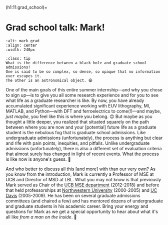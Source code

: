 (h1:11:grad_school)=
# Grad school talk: Mark!

```{image} ../../assets/fig/preamble/mark.jpg
:alt: mark_grad
:align: center
:width: 240px
```

```{admonition} Did you know?
:class: tip
What is the difference between a black hole and graduate school admissions?
One is said to be so complex, so dense, so opaque that no information ever escapes it.
The other is an astronomical object. 😁
```

One of the main goals of this entire summer internship—and why you chose to sign up—is to give you all some research experience and for you to see what life as a graduate researcher is like.
By now, you have already accumulated significant experience working with EUV lithography, MI, MATLAB, and Python—with DFT and ferroelectrics to come(!)—and maybe, _just maybe_, you feel like this is where you belong. 😊
But maybe as you thought a little deeper, you realized that situated squarely on the path between where you are now and your [potential] future life as a graduate student is the nebulous fog that is graduate school admissions.
Like undergraduate admissions (unfortunately), the process is anything but clear and rife with pain points, inequities, and pitfalls. 
Unlike undergraduate admissions (unfortunately), there is also a different set of evaluation criteria that almost surely has changed in light of recent events.
What the process is like now is anyone's guess. 🤷‍

And who better to discuss all this [and more] with than our very own?
As you know from the introduction, Mark is currently a Professor of MSE at UCB and Director of MSD at LBL.
What you may not know is that previously Mark served as Chair of the [UCB MSE department](https://mse.berkeley.edu/) (2012-2018) and before that held professorships at [Northwestern University](https://www.mccormick.northwestern.edu/materials-science/) (2000-2005) and [UC Davis](https://mse.engineering.ucdavis.edu/) (2005-2009).
He has been on several graduate admissions committees (and chaired a few) and has mentored dozens of undergraduate and graduate students in his academic career.
Bring your energy and questions for Mark as we get a special opportunity to hear about what it's all like _from a man on the inside_. 👀